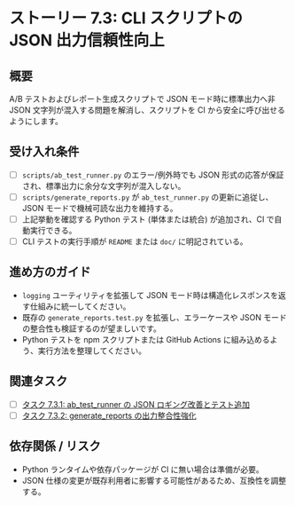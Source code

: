 # ストーリー 7.3: CLI スクリプトの JSON 出力信頼性向上

## 概要
A/B テストおよびレポート生成スクリプトで JSON モード時に標準出力へ非 JSON 文字列が混入する問題を解消し、スクリプトを CI から安全に呼び出せるようにします。

## 受け入れ条件
- [ ] `scripts/ab_test_runner.py` のエラー/例外時でも JSON 形式の応答が保証され、標準出力に余分な文字列が混入しない。
- [ ] `scripts/generate_reports.py` が `ab_test_runner.py` の更新に追従し、JSON モードで機械可読な出力を維持する。
- [ ] 上記挙動を確認する Python テスト (単体または統合) が追加され、CI で自動実行できる。
- [ ] CLI テストの実行手順が `README` または `doc/` に明記されている。

## 進め方のガイド
- `logging` ユーティリティを拡張して JSON モード時は構造化レスポンスを返す仕組みに統一してください。
- 既存の `generate_reports.test.py` を拡張し、エラーケースや JSON モードの整合性も検証するのが望ましいです。
- Python テストを npm スクリプトまたは GitHub Actions に組み込めるよう、実行方法を整理してください。

## 関連タスク
* [ ] [タスク 7.3.1: ab_test_runner の JSON ロギング改善とテスト追加](task_7_3_1_fix_ab_test_runner_logging.md)
* [ ] [タスク 7.3.2: generate_reports の出力整合性強化](task_7_3_2_harden_generate_reports_output.md)

## 依存関係 / リスク
- Python ランタイムや依存パッケージが CI に無い場合は準備が必要。
- JSON 仕様の変更が既存利用者に影響する可能性があるため、互換性を調整する。

